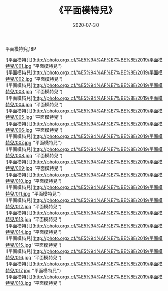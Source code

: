 ﻿---
layout: post
title:  《平面模特兒》
date:   2020-07-30
img: http://photo.orgx.cf/%E5%94%AF%E7%BE%8E/2019/平面模特兒/000.jpg
categories: [美女, 清纯, 唯美]
---

平面模特兒,18P

![平面模特兒](http://photo.orgx.cf/%E5%94%AF%E7%BE%8E/2019/平面模特兒/001.jpg ''平面模特兒'') <br>
![平面模特兒](http://photo.orgx.cf/%E5%94%AF%E7%BE%8E/2019/平面模特兒/002.jpg ''平面模特兒'') <br>
![平面模特兒](http://photo.orgx.cf/%E5%94%AF%E7%BE%8E/2019/平面模特兒/003.jpg ''平面模特兒'') <br>
![平面模特兒](http://photo.orgx.cf/%E5%94%AF%E7%BE%8E/2019/平面模特兒/004.jpg ''平面模特兒'') <br>
![平面模特兒](http://photo.orgx.cf/%E5%94%AF%E7%BE%8E/2019/平面模特兒/005.jpg ''平面模特兒'') <br>
![平面模特兒](http://photo.orgx.cf/%E5%94%AF%E7%BE%8E/2019/平面模特兒/006.jpg ''平面模特兒'') <br>
![平面模特兒](http://photo.orgx.cf/%E5%94%AF%E7%BE%8E/2019/平面模特兒/007.jpg ''平面模特兒'') <br>
![平面模特兒](http://photo.orgx.cf/%E5%94%AF%E7%BE%8E/2019/平面模特兒/008.jpg ''平面模特兒'') <br>
![平面模特兒](http://photo.orgx.cf/%E5%94%AF%E7%BE%8E/2019/平面模特兒/009.jpg ''平面模特兒'') <br>
![平面模特兒](http://photo.orgx.cf/%E5%94%AF%E7%BE%8E/2019/平面模特兒/010.jpg ''平面模特兒'') <br>
![平面模特兒](http://photo.orgx.cf/%E5%94%AF%E7%BE%8E/2019/平面模特兒/011.jpg ''平面模特兒'') <br>
![平面模特兒](http://photo.orgx.cf/%E5%94%AF%E7%BE%8E/2019/平面模特兒/012.jpg ''平面模特兒'') <br>
![平面模特兒](http://photo.orgx.cf/%E5%94%AF%E7%BE%8E/2019/平面模特兒/013.jpg ''平面模特兒'') <br>
![平面模特兒](http://photo.orgx.cf/%E5%94%AF%E7%BE%8E/2019/平面模特兒/014.jpg ''平面模特兒'') <br>
![平面模特兒](http://photo.orgx.cf/%E5%94%AF%E7%BE%8E/2019/平面模特兒/015.jpg ''平面模特兒'') <br>
![平面模特兒](http://photo.orgx.cf/%E5%94%AF%E7%BE%8E/2019/平面模特兒/016.jpg ''平面模特兒'') <br>
![平面模特兒](http://photo.orgx.cf/%E5%94%AF%E7%BE%8E/2019/平面模特兒/017.jpg ''平面模特兒'') <br>
![平面模特兒](http://photo.orgx.cf/%E5%94%AF%E7%BE%8E/2019/平面模特兒/018.jpg ''平面模特兒'') <br>
